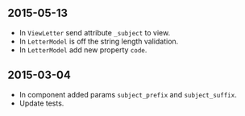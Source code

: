 2015-05-13
----------
* In `ViewLetter` send attribute `_subject` to view.
* In `LetterModel` is off the string length validation.
* In `LetterModel` add new property `code`.

2015-03-04
----------
* In component added params `subject_prefix` and `subject_suffix`.
* Update tests.